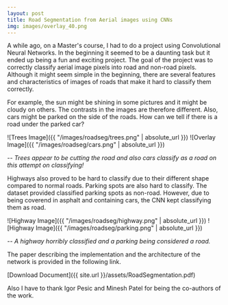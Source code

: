 ```yaml
---
layout: post
title: Road Segmentation from Aerial images using CNNs
img: images/overlay_40.png
---
```


A while ago, on a Master's course, I had to do a project using Convolutional Neural Networks. In the beginning it seemed to be a daunting task but it ended up being a fun and exciting project. The goal of the project was to correctly classify aerial image pixels into road and non-road pixels. Although it might seem simple in the beginning, there are several features and characteristics of images of roads that make it hard to classify them correctly.

For example, the sun might be shining in some pictures and it might be cloudy on others. The contrasts in the images are therefore different. Also, cars might be parked on the side of the roads. How can we tell if there is a road under the parked car?

![Trees Image]({{ "/images/roadseg/trees.png" | absolute_url }})
![Overlay Image]({{ "/images/roadseg/cars.png" | absolute_url }})

--<cite> Trees appear to be cutting the road and also cars classify as a road on this attempt on classifying!</cite>


Highways also proved to be hard to classify due to their different shape compared to normal roads. Parking spots are also hard to classify. The dataset provided classified parking spots as non-road. However, due to being coverend in asphalt and containing cars, the CNN kept classifying them as road.


![Highway Image]({{ "/images/roadseg/highway.png" | absolute_url }})
![Highway Image]({{ "/images/roadseg/parking.png" | absolute_url }})

--<cite> A highway horribly classified and a parking being considered a road.</cite>


The paper describing the implementation and the architecture of the network is provided in the following link.

[Download Document]({{ site.url }}/assets/RoadSegmentation.pdf)

Also I have to thank Igor Pesic and Minesh Patel for being the co-authors of the work.

